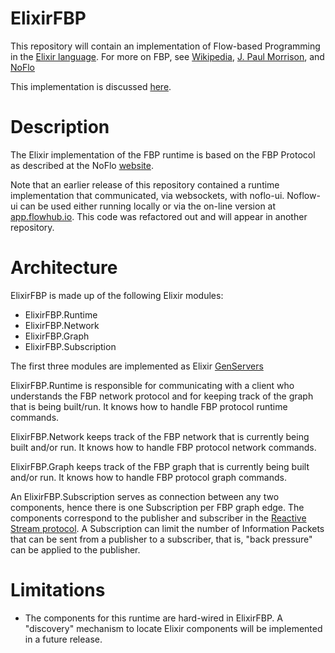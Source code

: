 ElixirFBP
=========

This repository will contain an implementation of Flow-based Programming in the
[Elixir language](http://elixir-lang.org). For more on FBP, see [Wikipedia](http://en.wikipedia.org/wiki/Flow-based_programming),
[J. Paul Morrison](http://www.jpaulmorrison.com/fbp/), and [NoFlo](http://noflojs.org)

This implementation is discussed [here](http://www.elixirfbp.org).

# Description
The Elixir implementation of the FBP runtime is based on the FBP Protocol as
described at the NoFlo [website](http://noflojs.org/documentation/protocol/).

Note that an earlier release of this repository contained a runtime implementation
that communicated, via websockets, with noflo-ui. Noflow-ui can be used either
running locally or via the on-line version at
[app.flowhub.io](http:/app.flowhub.io). This code was refactored out and will
appear in another repository.

# Architecture
ElixirFBP is made up of the following Elixir modules:
* ElixirFBP.Runtime
* ElixirFBP.Network
* ElixirFBP.Graph
* ElixirFBP.Subscription

The first three modules are implemented as Elixir [GenServers](http://elixir-lang.org/docs/stable/elixir/GenServer.html)

ElixirFBP.Runtime is responsible for communicating with a client who understands
the FBP network protocol and for keeping track of the graph that is being built/run.
It knows how to handle FBP protocol runtime commands.

ElixirFBP.Network
keeps track of the FBP network that is currently being built and/or run. It
knows how to handle FBP protocol network commands.

ElixirFBP.Graph keeps track of the FBP graph that is currently being built and/or
run. It knows how to handle FBP protocol graph commands.

An ElixirFBP.Subscription serves as connection between any two components, hence
there is one Subscription per FBP graph edge. The components correspond to the
publisher and subscriber in the [Reactive Stream protocol](http://www.reactive-streams.org/). A Subscription can limit the number of Information Packets that can be sent from a
publisher to a subscriber, that is, "back pressure" can be applied to the
publisher.

# Limitations
* The components for this runtime are hard-wired in ElixirFBP. A "discovery"
mechanism to locate Elixir components will be implemented in a future release.
